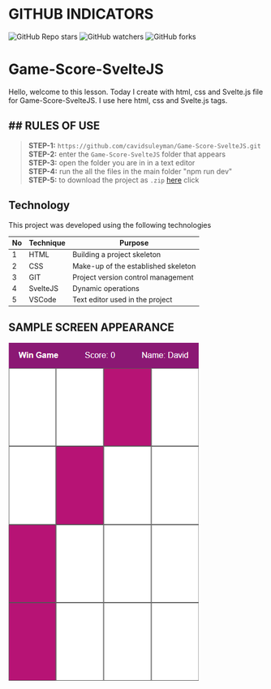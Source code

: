 # GITHUB INDICATORS

![GitHub Repo stars](https://img.shields.io/github/stars/cavidsuleyman/Game-Score-SvelteJS?style=for-the-badge)
![GitHub watchers](https://img.shields.io/github/watchers/cavidsuleyman/Game-Score-SvelteJS?style=for-the-badge)
![GitHub forks](https://img.shields.io/github/forks/cavidsuleyman/Game-Score-SvelteJS?style=for-the-badge)

  # Game-Score-SvelteJS

Hello, welcome to this lesson. Today I create with html, css and Svelte.js file for Game-Score-SvelteJS. I use here html, css and Svelte.js tags. 

## ## RULES OF USE

> **STEP-1:** `https://github.com/cavidsuleyman/Game-Score-SvelteJS.git` <br/>
> **STEP-2:**  enter the `Game-Score-SvelteJS` folder that appears <br/>
> **STEP-3:**  open the folder you are in in a text editor <br/>
> **STEP-4:**  run the  all the files in the main folder "npm run dev" <br/>
> **STEP-5:**  to download the project as `.zip`  [here](https://github.com/cavidsuleyman/Dictionary-App-SvelteJS/archive/refs/heads/master.zip) click <br/>


## Technology

This project was developed using the following technologies

| No | Technique | Purpose |
| - | ---------- | --------------------- |
| 1 | HTML | Building a project skeleton |
| 2 | CSS |  Make-up of the established skeleton |
| 3 | GIT |  Project version control management |
| 4 | SvelteJS | Dynamic operations |
| 5 | VSCode | Text editor used in the project |


## SAMPLE SCREEN APPEARANCE

![There was a screenshot here](./screen-1.png)


 

